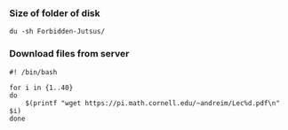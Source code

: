 
### Size of folder of disk

```shell
du -sh Forbidden-Jutsus/
```

### Download files from server

```shell
#! /bin/bash

for i in {1..40}
do
	$(printf "wget https://pi.math.cornell.edu/~andreim/Lec%d.pdf\n" $i)
done

```